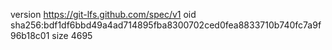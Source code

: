 version https://git-lfs.github.com/spec/v1
oid sha256:bdf1df6bbd49a4ad714895fba8300702ced0fea8833710b740fc7a9f96b18c01
size 4695
